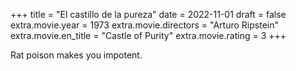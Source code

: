 +++
title = "El castillo de la pureza"
date = 2022-11-01
draft = false
extra.movie.year = 1973
extra.movie.directors = "Arturo Ripstein"
extra.movie.en_title = "Castle of Purity"
extra.movie.rating = 3
+++

Rat poison makes you impotent.<!-- more -->
